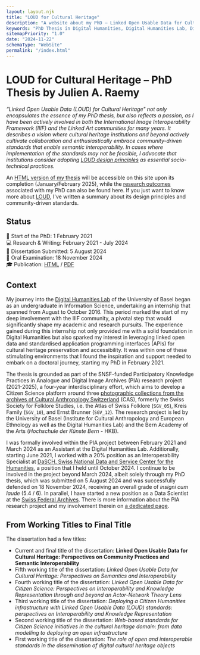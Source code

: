 ```yaml
---
layout: layout.njk
title: "LOUD for Cultural Heritage"
description: "A website about my PhD – Linked Open Usable Data for Cultural Heritage: Perspectives on Community Practices and Semantic Interoperability"
keywords: "PhD Thesis in Digital Humanities, Digital Humanities Lab, Dissertation titles, Citizen Science, Sinergia, SNSF, Julien A. Raemy, Cultural Anthropology Switzerland, Participatory Knowledge Practices in Analogue and Digital Image Archives"
sitemapPriority: "1.0"
date: "2024-11-22"
schemaType: "WebSite"
permalink: "/index.html"
---
```


# LOUD for Cultural Heritage – PhD Thesis by Julien A. Raemy

_“Linked Open Usable Data (LOUD) for Cultural Heritage" not only encapsulates the essence of my PhD thesis, but also reflects a passion, as I have been actively involved in both the International Image Interoperability Framework (IIIF) and the Linked Art communities for many years. It describes a vision where cultural heritage institutions and beyond actively cultivate collaboration and enthusiastically embrace community-driven standards that enable semantic interoperability. In cases where implementation of the standards may not be feasible, I advocate that institutions consider adopting [LOUD design principles](https://linked.art/loud) as essential socio-technical practices._

An [HTML version of my thesis](thesis.html) will be accessible on this site upon its completion (January/February 2025), while the [research outcomes](research.html) associated with my PhD can also be found here. If you just want to know more about [LOUD](loud.html), I've written a summary about its design principles and community-driven standards.

## Status
🌱 Start of the PhD: 1 February 2021 <br/>
💻 Research & Writing: February 2021 - July 2024 <br/>
📄 Dissertation Submitted: 5 August 2024  <br/>
🎤 Oral Examination: 18 November 2024  <br/>
🎓  Publication: [HTML](thesis.html) / [PDF](https://doi.org/10.5451/unibas-ep96807)

## Context

My journey into the [Digital Humanities Lab](https://dhlab.philhist.unibas.ch/) of the University of Basel began as an undergraduate in Information Science, undertaking an internship that spanned from August to October 2016. This period marked the start of my deep involvement with the IIIF community, a pivotal step that would significantly shape my academic and research pursuits. The experience gained during this internship not only provided me with a solid foundation in Digital Humanities but also sparked my interest in leveraging linked open data and standardised application programming interfaces (APIs) for cultural heritage preservation and accessibility. It was within one of these stimulating environments that I found the inspiration and support needed to embark on a doctoral journey, starting my PhD in February 2021.

The thesis is grounded as part of the SNSF-funded Participatory Knowledge Practices in Analogue and Digital Image Archives (PIA) research project (2021-2025), a four-year interdisciplinary effort, which aims to develop a Citizen Science platform around three [photographic collections from the archives of Cultural Anthropology Switzerland](https://archiv.sgv-sstp.ch/) (CAS), formerly the Swiss Society for Folklore Studies, i.e. the Atlas of Swiss Folklore (`SGV_05`), Kreis Family (`SGV_10`), and Ernst Brunner (`SGV_12`). The research project is led by the University of Basel (Institute for Cultural Anthropology and European Ethnology as well as the Digital Humanities Lab) and the Bern Academy of the Arts (_Hochschule der Künste Bern_ - HKB).

I was formally involved within the PIA project between February 2021 and March 2024 as an Assistant at the Digital Humanities Lab. Additionally, starting June 2021, I worked with a 20% position as an Interoperability Specialist at [DaSCH, Swiss National Data and Service Center for the Humanities](https://www.dasch.swiss/), a position that I held until October 2024. I continue to be involved in the project beyond March 2024, albeit solely through my PhD thesis, which was submitted on 5 August 2024 and was successfully defended on 18 November 2024, receiving an overall grade of _insigni cum laude_ (5.4 / 6). In parallel, I have started a new position as a Data Scientist at the [Swiss Federal Archives](https://www.bar.admin.ch). There is more information about the PIA research project and my involvement therein on [a dedicated page](pia.html).

## From Working Titles to Final Title

The dissertation had a few titles: 

- Current and final title of the dissertation: **Linked Open Usable Data for Cultural Heritage: Perspectives on Community Practices and Semantic Interoperability**
- Fifth working title of the dissertation: _Linked Open Usable Data for Cultural Heritage: Perspectives on Semantics and Interoperability_ 
- Fourth working title of the dissertation: _Linked Open Usable Data for Citizen Science: Perspectives on Interoperability and Knowledge Representation through and beyond an Actor-Network Theory Lens_
- Third working title of the dissertation: _Deploying a Citizen Humanities infrastructure with Linked Open Usable Data (LOUD) standards: perspectives on Interoperability and Knowledge Representation_
- Second working title of the dissertation: _Web-based standards for Citizen Science initiatives in the cultural heritage domain: from data modelling to deploying an open infrastructure_
- First working title of the dissertation: _The role of open and interoperable standards in the dissemination of digital cultural heritage objects_